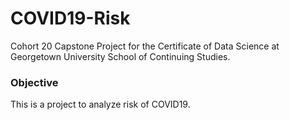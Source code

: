 # COVID19-Risk
Cohort 20 Capstone Project for the Certificate of Data Science at Georgetown University School of Continuing Studies.

### Objective
This is a project to analyze risk of COVID19. 


